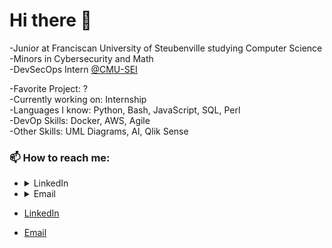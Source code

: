 # Hi there 👋

-Junior at Franciscan University of Steubenville studying Computer Science\
-Minors in Cybersecurity and Math\
-DevSecOps  Intern [@CMU-SEI](https://github.com/cmu-sei)

-Favorite Project: ? \
-Currently working on: Internship\
-Languages I know: Python, Bash, JavaScript, SQL, Perl\
-DevOp Skills: Docker, AWS, Agile\
-Other Skills: UML Diagrams, AI, Qlik Sense

### 📫 How to reach me:
- <details>
  <summary>LinkedIn</summary>
  <br>
  https://www.linkedin.com/in/emilymariewolfe/
  </details>
- <details>
  <summary>Email</summary>
  <br>
  ewolfe@student.franciscan.edu
  </details>

- [LinkedIn](https://www.linkedin.com/in/emilymariewolfe/)
- [Email](ewolfe@student.franciscan.edu)
